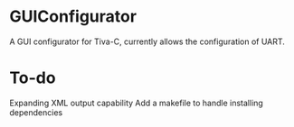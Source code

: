 # GUIConfigurator
A GUI configurator for Tiva-C, currently allows the configuration of UART.

# To-do
Expanding XML output capability
Add a makefile to handle installing dependencies
